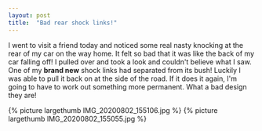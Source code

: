 ```yaml
---
layout: post
title:  "Bad rear shock links!"
---
```


I went to visit a friend today and noticed some real nasty knocking at the rear of my car on the way home. It felt so bad that it was like the back of my car falling off! I pulled over and took a look and couldn't believe what I saw. One of my **brand new** shock links had separated from its bush! Luckily I was able to pull it back on at the side of the road. If it does it again, I'm going to have to work out something more permanent. What a bad design they are!

{% picture largethumb IMG_20200802_155106.jpg %}
{% picture largethumb IMG_20200802_155055.jpg %}
